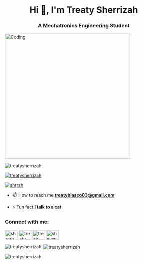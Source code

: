 <h1 align="center">Hi 👋, I'm Treaty Sherrizah</h1>
<h3 align="center">A Mechatronics Engineering Student</h3>
<img align="center" alt="Coding" width="400" src="https://media.giphy.com/media/v1.Y2lkPTc5MGI3NjExeGkyMTJ0azdnbHZuejc1aGxjZTh0OW55Ym12eWNsOGpjcnI3dWRuNSZlcD12MV9pbnRlcm5hbF9naWZfYnlfaWQmY3Q9Zw/hpXdHPfFI5wTABdDx9/giphy.gif">

<p align="left"> <img src="https://komarev.com/ghpvc/?username=treatysherrizah&label=Profile%20views&color=0e75b6&style=flat" alt="treatysherrizah" /> </p>

<p align="left"> <a href="https://github.com/ryo-ma/github-profile-trophy"><img src="https://github-profile-trophy.vercel.app/?username=treatysherrizah" alt="treatysherrizah" /></a> </p>

<p align="left"> <a href="https://twitter.com/shrrzh" target="blank"><img src="https://img.shields.io/twitter/follow/shrrzh?logo=twitter&style=for-the-badge" alt="shrrzh" /></a> </p>

- 📫 How to reach me **treatyblasco03@gmail.com**

- ⚡ Fun fact **I talk to a cat**

<h3 align="left">Connect with me:</h3>
<p align="left">
<a href="https://twitter.com/shrrzh" target="blank"><img align="center" src="https://raw.githubusercontent.com/rahuldkjain/github-profile-readme-generator/master/src/images/icons/Social/twitter.svg" alt="shrrzh" height="30" width="40" /></a>
<a href="https://linkedin.com/in/treaty blasco" target="blank"><img align="center" src="https://raw.githubusercontent.com/rahuldkjain/github-profile-readme-generator/master/src/images/icons/Social/linked-in-alt.svg" alt="treaty blasco" height="30" width="40" /></a>
<a href="https://fb.com/treaty sherrizah blasco" target="blank"><img align="center" src="https://raw.githubusercontent.com/rahuldkjain/github-profile-readme-generator/master/src/images/icons/Social/facebook.svg" alt="treaty sherrizah blasco" height="30" width="40" /></a>
<a href="https://instagram.com/shewwezah" target="blank"><img align="center" src="https://raw.githubusercontent.com/rahuldkjain/github-profile-readme-generator/master/src/images/icons/Social/instagram.svg" alt="shewwezah" height="30" width="40" /></a>
</p>

<p><img align="left" src="https://github-readme-stats.vercel.app/api/top-langs?username=treatysherrizah&show_icons=true&locale=en&layout=compact" alt="treatysherrizah" /></p>

<p>&nbsp;<img align="center" src="https://github-readme-stats.vercel.app/api?username=treatysherrizah&show_icons=true&locale=en" alt="treatysherrizah" /></p>

<p><img align="center" src="https://github-readme-streak-stats.herokuapp.com/?user=treatysherrizah&" alt="treatysherrizah" /></p>
